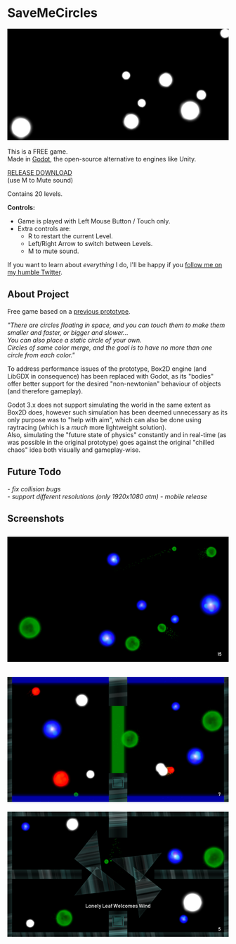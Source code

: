 # SaveMeCircles  
  
![main_preview](_screenshots/preview.gif)  
  
This is a FREE game.  
Made in [Godot](https://github.com/godotengine/godot), the open-source alternative to engines like Unity.

[RELEASE DOWNLOAD](https://github.com/Dark-Gran/SMC/releases/tag/1.0)  
(use M to Mute sound)

Contains 20 levels.
  
**Controls:**
- Game is played with Left Mouse Button / Touch only.
- Extra controls are:  
  - R to restart the current Level.
  - Left/Right Arrow to switch between Levels.
  - M to mute sound.
  
If you want to learn about _everything_ I do, I'll be happy if you [follow me on my humble Twitter](https://twitter.com/DarkGran_CZ).  
  
## About Project  
  
Free game based on a [previous prototype](https://github.com/Dark-Gran/SaveMeCircles).  

_"There are circles floating in space, and you can touch them to make them smaller and faster, or bigger and slower...  
You can also place a static circle of your own.  
Circles of same color merge, and the goal is to have no more than one circle from each color."_
  
To address performance issues of the prototype, Box2D engine (and LibGDX in consequence) has been replaced with Godot, as its "bodies" offer better support for the desired "non-newtonian" behaviour of objects (and therefore gameplay).  
  
Godot 3.x does not support simulating the world in the same extent as Box2D does, however such simulation has been deemed unnecessary as its only purpose was to "help with aim", which can also be done using raytracing (which is a _much_ more lightweight solution).  
Also, simulating the "future state of physics" constantly and in real-time (as was possible in the original prototype) goes against the original "chilled chaos" idea both visually and gameplay-wise.  
  
## Future Todo

_- fix collision bugs_  
_- support different resolutions (only 1920x1080 atm)_
_- mobile release_  


## Screenshots
  
![preview1](_screenshots/screen_01.png)  
---  
![preview2](_screenshots/screen_02.png)  
---  
![preview3](_screenshots/screen_03.png)  

